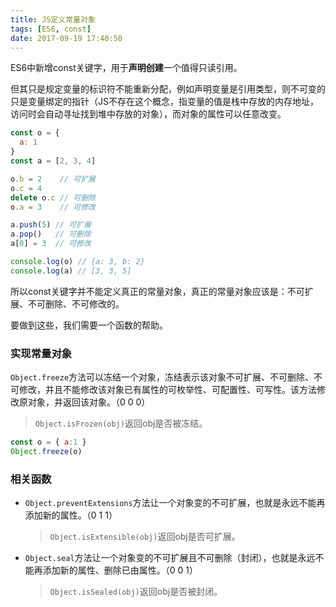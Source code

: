 ```yaml
---
title: JS定义常量对象
tags: [ES6, const]
date: 2017-09-19 17:40:50
---
```


ES6中新增const关键字，用于**声明创建**一个值得只读引用。

但其只是规定变量的标识符不能重新分配，例如声明变量是引用类型，则不可变的只是变量绑定的指针（JS不存在这个概念，指变量的值是栈中存放的内存地址，访问时会自动寻址找到堆中存放的对象），而对象的属性可以任意改变。
```javascript
const o = {
  a: 1
}
const a = [2, 3, 4]

o.b = 2    // 可扩展
o.c = 4
delete o.c // 可删除
o.a = 3    // 可修改

a.push(5) // 可扩展
a.pop()   // 可删除
a[0] = 3  // 可修改

console.log(o) // {a: 3, b: 2}
console.log(a) // [3, 3, 5]
```

所以const关键字并不能定义真正的常量对象，真正的常量对象应该是：不可扩展、不可删除、不可修改的。

要做到这些，我们需要一个函数的帮助。

### 实现常量对象

`Object.freeze`方法可以冻结一个对象，冻结表示该对象不可扩展、不可删除、不可修改，并且不能修改该对象已有属性的可枚举性、可配置性、可写性。该方法修改原对象，并返回该对象。（0 0 0）
> `Object.isFrozen(obj)`返回obj是否被冻结。

```javascript
const o = { a:1 }
Object.freeze(o)
```


### 相关函数

- `Object.preventExtensions`方法让一个对象变的不可扩展，也就是永远不能再添加新的属性。（0 1 1）
  > `Object.isExtensible(obj)`返回obj是否可扩展。
- `Object.seal`方法让一个对象变的不可扩展且不可删除（封闭），也就是永远不能再添加新的属性、删除已由属性。（0 0 1）
  > `Object.isSealed(obj)`返回obj是否被封闭。